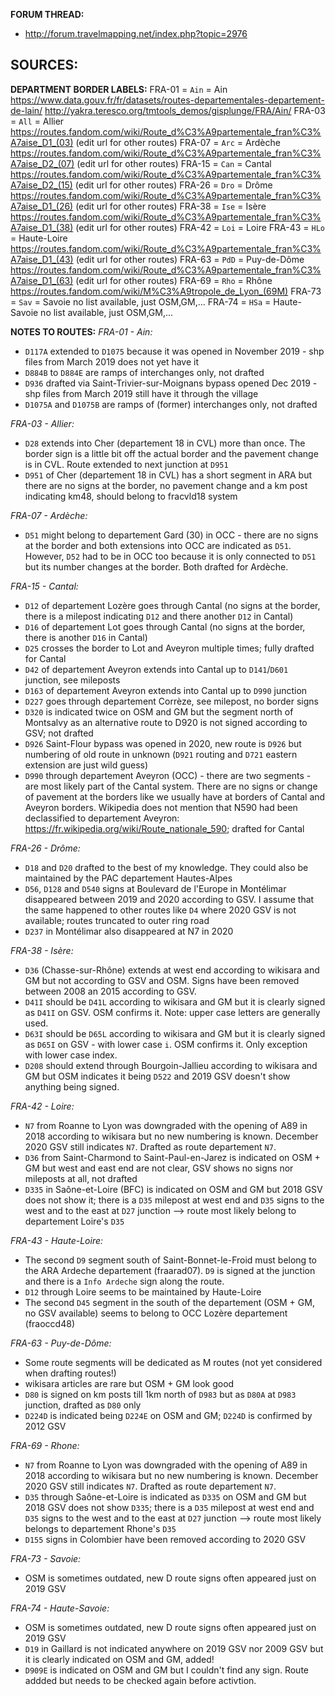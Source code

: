 ﻿**FORUM THREAD:**
- http://forum.travelmapping.net/index.php?topic=2976


**SOURCES:**
- 

**DEPARTMENT BORDER LABELS:**
FRA-01 = `Ain` = Ain
   https://www.data.gouv.fr/fr/datasets/routes-departementales-departement-de-lain/
   http://yakra.teresco.org/tmtools_demos/gisplunge/FRA/Ain/
FRA-03 = `All` = Allier
   https://routes.fandom.com/wiki/Route_d%C3%A9partementale_fran%C3%A7aise_D1_(03) (edit url for other routes)
FRA-07 = `Arc` = Ardèche
   https://routes.fandom.com/wiki/Route_d%C3%A9partementale_fran%C3%A7aise_D2_(07) (edit url for other routes)
FRA-15 = `Can` = Cantal
   https://routes.fandom.com/wiki/Route_d%C3%A9partementale_fran%C3%A7aise_D2_(15) (edit url for other routes)
FRA-26 = `Dro` = Drôme
   https://routes.fandom.com/wiki/Route_d%C3%A9partementale_fran%C3%A7aise_D1_(26) (edit url for other routes)
FRA-38 = `Ise` = Isère
   https://routes.fandom.com/wiki/Route_d%C3%A9partementale_fran%C3%A7aise_D1_(38) (edit url for other routes)
FRA-42 = `Loi` = Loire
FRA-43 = `HLo` = Haute-Loire
   https://routes.fandom.com/wiki/Route_d%C3%A9partementale_fran%C3%A7aise_D1_(43) (edit url for other routes)
FRA-63 = `PdD` = Puy-de-Dôme
   https://routes.fandom.com/wiki/Route_d%C3%A9partementale_fran%C3%A7aise_D1_(63) (edit url for other routes)
FRA-69 = `Rho` = Rhône
   https://routes.fandom.com/wiki/M%C3%A9tropole_de_Lyon_(69M)
FRA-73 = `Sav` = Savoie
   no list available, just OSM,GM,...
FRA-74 = `HSa` = Haute-Savoie
   no list available, just OSM,GM,...


**NOTES TO ROUTES:**
*FRA-01 - Ain:*
- `D117A` extended to `D1075` because it was opened in November 2019 - shp files from March 2019 does not yet have it
- `D884B` to `D884E` are ramps of interchanges only, not drafted
- `D936` drafted via Saint-Trivier-sur-Moignans bypass opened Dec 2019 - shp files from March 2019 still have it through the village
- `D1075A` and `D1075B` are ramps of (former) interchanges only, not drafted

*FRA-03 - Allier:*
- `D28` extends into Cher (departement 18 in CVL) more than once. The border sign is a little bit off the actual border and the pavement change is in CVL. Route extended to next junction at `D951`
- `D951` of Cher (departement 18 in CVL) has a short segment in ARA but there are no signs at the border, no pavement change and a km post indicating km48, should belong to fracvld18 system

*FRA-07 - Ardèche:*
- `D51` might belong to departement Gard (30) in OCC - there are no signs at the border and both extensions into OCC are indicated as `D51`. However, `D52` had to be in OCC too because it is only connected to `D51` but its number changes at the border. Both drafted for Ardèche.

*FRA-15 - Cantal:*
- `D12` of departement Lozère goes through Cantal (no signs at the border, there is a milepost indicating `D12` and there another `D12` in Cantal)
- `D16` of departement Lot goes through Cantal (no signs at the border, there is another `D16` in Cantal)
- `D25` crosses the border to Lot and Aveyron multiple times; fully drafted for Cantal
- `D42` of departement Aveyron extends into Cantal up to `D141`/`D601` junction, see mileposts
- `D163` of departement Aveyron extends into Cantal up to `D990` junction
- `D227` goes through departement Corrèze, see milepost, no border signs
- `D320` is indicated twice on OSM and GM but the segment north of Montsalvy as an alternative route to D920 is not signed according to GSV; not drafted
- `D926` Saint-Flour bypass was opened in 2020, new route is `D926` but numbering of old route in unknown (`D921` routing and `D721` eastern extension are just wild guess)
- `D990` through departement Aveyron (OCC) - there are two segments - are most likely part of the Cantal system. There are no signs or change of pavement at the borders like we usually have at borders of Cantal and Aveyron borders. Wikipedia does not mention that N590 had been declassified to departement Aveyron: https://fr.wikipedia.org/wiki/Route_nationale_590; drafted for Cantal

*FRA-26 - Drôme:*
- `D18` and `D20` drafted to the best of my knowledge. They could also be maintained by the PAC departement Hautes-Alpes
- `D56`, `D128` and `D540` signs at Boulevard de l'Europe in Montélimar disappeared between 2019 and 2020 according to GSV. I assume that the same happened to other routes like `D4` where 2020 GSV is not available; routes truncated to outer ring road
- `D237` in Montélimar also disappeared at N7 in 2020

*FRA-38 - Isère:*
- `D36` (Chasse-sur-Rhône) extends at west end according to wikisara and GM but not according to GSV and OSM. Signs have been removed between 2008 an 2015 according to GSV.
- `D41I` should be `D41L` according to wikisara and GM but it is clearly signed as `D41I` on GSV. OSM confirms it. Note: upper case letters are generally used.
- `D63I` should be `D65L` according to wikisara and GM but it is clearly signed as `D65I` on GSV - with lower case `i`. OSM confirms it. Only exception with lower case index.
- `D208` should extend through Bourgoin-Jallieu according to wikisara and GM but OSM indicates it being `D522` and 2019 GSV doesn't show anything being signed.

*FRA-42 - Loire:*
- `N7` from Roanne to Lyon was downgraded with the opening of A89 in 2018 according to wikisara but no new numbering is known. December 2020 GSV still indicates `N7`. Drafted as route departement `N7`.
- `D36` from Saint-Charmond to Saint-Paul-en-Jarez is indicated on OSM + GM but west and east end are not clear, GSV shows no signs nor mileposts at all, not drafted
- `D335` in Saône-et-Loire (BFC) is indicated on OSM and GM but 2018 GSV does not show it; there is a `D35` milepost at west end and `D35` signs to the west and to the east at `D27` junction --> route most likely belong to departement Loire's `D35`

*FRA-43 - Haute-Loire:*
- The second `D9` segment south of Saint-Bonnet-le-Froid must belong to the ARA Ardeche departement (fraarad07). `D9` is signed at the junction and there is a `Info Ardeche` sign along the route.
- `D12` through Loire seems to be maintained by Haute-Loire
- The second `D45` segment in the south of the departement (OSM + GM, no GSV available) seems to belong to OCC Lozère departement (fraoccd48)

*FRA-63 - Puy-de-Dôme:*
- Some route segments will be dedicated as M routes (not yet considered when drafting routes!)
- wikisara articles are rare but OSM + GM look good
- `D80` is signed on km posts till 1km north of `D983` but as `D80A` at `D983` junction, drafted as `D80` only
- `D224D` is indicated being `D224E` on OSM and GM; `D224D` is confirmed by 2012 GSV

*FRA-69 - Rhone:*
- `N7` from Roanne to Lyon was downgraded with the opening of A89 in 2018 according to wikisara but no new numbering is known. December 2020 GSV still indicates `N7`. Drafted as route departement `N7`.
- `D35` through Saône-et-Loire is indicated as `D335` on OSM and GM but 2018 GSV does not show `D335`; there is a `D35` milepost at west end and `D35` signs to the west and to the east at `D27` junction --> route most likely belongs to departement Rhone's `D35`
- `D155` signs in Colombier have been removed according to 2020 GSV

*FRA-73 - Savoie:*
- OSM is sometimes outdated, new D route signs often appeared just on 2019 GSV

*FRA-74 - Haute-Savoie:*
- OSM is sometimes outdated, new D route signs often appeared just on 2019 GSV
- `D19` in Gaillard is not indicated anywhere on 2019 GSV nor 2009 GSV but it is clearly indicated on OSM and GM, added!
- `D909E` is indicated on OSM and GM but I couldn't find any sign. Route addded but needs to be checked again before activtion.
